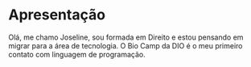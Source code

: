 # Apresentação

Olá, me chamo Joseline, sou formada em Direito e estou pensando em migrar para a área de tecnologia. O Bio Camp da DIO é o meu primeiro contato com linguagem de programação.